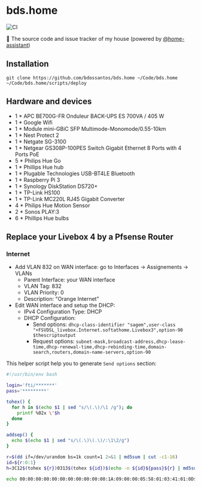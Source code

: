 # bds.home

![CI](https://github.com/bdossantos/bds.home/workflows/CI/badge.svg?branch=master)

🏡 The source code and issue tracker of my house (powered by [@home-assistant](https://www.home-assistant.io/))

## Installation

```
git clone https://github.com/bdossantos/bds.home ~/Code/bds.home
~/Code/bds.home/scripts/deploy
```

## Hardware and devices

* 1 * APC BE700G-FR Onduleur BACK-UPS ES 700VA / 405 W
* 1 * Google Wifi
* 1 * Module mini-GBiC SFP Multimode-Monomode/0.55-10km
* 1 * Nest Protect 2
* 1 * Netgate SG-3100
* 1 * Netgear GS308P-100PES Switch Gigabit Ethernet 8 Ports with 4 Ports PoE
* 5 * Philips Hue Go
* 1 * Phillips Hue hub
* 1 * Plugable Technologies USB-BT4LE Bluetooth
* 1 * Raspberry Pi 3
* 1 * Synology DiskStation DS720+
* 1 * TP-Link HS100
* 1 * TP-Link MC220L RJ45 Gigabit Converter
* 4 * Philips Hue Motion Sensor
* 2 * Sonos PLAY:3
* 6 * Phillips Hue bulbs

## Replace your Livebox 4 by a Pfsense Router

### Internet

* Add VLAN 832 on WAN interface: go to Interfaces -> Assignements -> VLANs
  * Parent Interface: your WAN interface
  * VLAN Tag: 832
  * VLAN Priority: 0
  * Description:  "Orange Internet"
* Edit WAN interface and setup the DHCP:
  * IPv4 Configuration Type: DHCP
  * DHCP Configuration:
    * Send options: `dhcp-class-identifier "sagem",user-class "+FSVDSL_livebox.Internet.softathome.Livebox3",option-90 $thescriptoutput`
    * Request options: `subnet-mask,broadcast-address,dhcp-lease-time,dhcp-renewal-time,dhcp-rebinding-time,domain-search,routers,domain-name-servers,option-90`

This helper script help you to generate `Send options` section:

```bash
#!/usr/bin/env bash

login='fti/*******'
pass='*********'

tohex() {
  for h in $(echo $1 | sed "s/\(.\)/\1 /g"); do
    printf %02x \'$h
  done
}

addsep() {
  echo $(echo $1 | sed "s/\(.\)\(.\)/:\1\2/g")
}

r=$(dd if=/dev/urandom bs=1k count=1 2>&1 | md5sum | cut -c1-16)
id=${r:0:1}
h=3C12$(tohex ${r})0313$(tohex ${id})$(echo -n ${id}${pass}${r} | md5sum | cut -c1-32)

echo 00:00:00:00:00:00:00:00:00:00:00:1A:09:00:00:05:58:01:03:41:01:0D$(addsep $(tohex ${login})${h})
```
